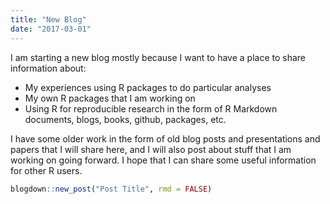 ```yaml
---
title: "New Blog"
date: "2017-03-01"
---
```


I am starting a new blog mostly because I want to have a place to share information about:

- My experiences using R packages to do particular analyses
- My own R packages that I am working on
- Using R for reproducible research in the form of R Markdown documents, blogs, books, github, packages, etc.

I have some older work in the form of old blog posts and presentations and papers that I will share here, and I will also post about stuff that I am working on going forward. I hope that I can share some useful information for other R users.

```r
blogdown::new_post("Post Title", rmd = FALSE)
```
